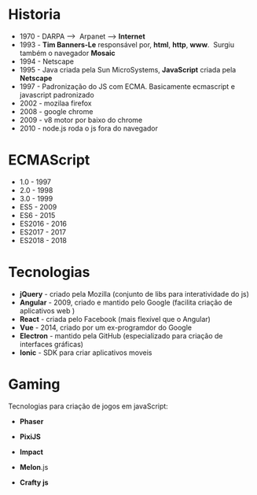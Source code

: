 # Historia

- 1970 - DARPA -->  Arpanet --> **Internet**
- 1993 - **Tim Banners-Le** responsável por, **html**, **http**, **www**.  Surgiu também o navegador **Mosaic**
- 1994 - Netscape
- 1995 - Java criada pela Sun MicroSystems, **JavaScript** criada pela **Netscape**
- 1997 - Padronização do JS com ECMA. Basicamente ecmascript e javascript padronizado
- 2002 - mozilaa firefox
- 2008 - google chrome
- 2009 - v8 motor por baixo do chrome
- 2010 - node.js roda o js fora do navegador

# ECMAScript

- 1.0 - 1997
- 2.0 - 1998
- 3.0 - 1999
- ES5 - 2009
- ES6 - 2015
- ES2016 - 2016
- ES2017 - 2017
- ES2018 - 2018

# Tecnologias

- **jQuery** \- criado pela Mozilla (conjunto de libs para interatividade do js)
- **Angular** \- 2009, criado e mantido pelo Google (facilita criação de aplicativos web )
- **React** \- criada pelo Facebook (mais flexível que o Angular)
- **Vue** \- 2014, criado por um ex-programdor do Google
- **Electron** \- mantido pela GitHub (especializado para criação de interfaces gráficas)
- **Ionic** \- SDK para criar aplicativos moveis

# Gaming

Tecnologias para criação de jogos em javaScript:

- **Phaser**
    
- **PixiJS**
    
- **Impact**
    
- **Melon**.js
    
- **Crafty js**
